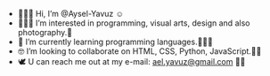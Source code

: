- 🤸🏻‍♀️ Hi, I’m @Aysel-Yavuz ☺
- 🤹🏻‍♀️ I’m interested in programming, visual arts, design and also photography.🌈
- 🌱 I’m currently learning programming languages.👩🏻‍🚀
- 🤓 I’m looking to collaborate on HTML, CSS, Python, JavaScript.👊🏻
- 🕊 U can reach me out at my e-mail: ael.yavuz@gmail.com 👋🏻

<!---
Aysel-Yavuz/Aysel-Yavuz is a ✨ special ✨ repository because its `README.md` (this file) appears on your GitHub profile.
You can click the Preview link to take a look at your changes.
--->
